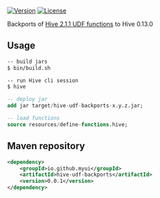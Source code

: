 [![Version](http://img.shields.io/:version-0.0.1-read.svg)](https://oss.sonatype.org/content/repositories/releases/io/github/myui/hive-udf-backports/) [![License](http://img.shields.io/:license-Apache_v2-blue.svg)](https://github.com/apache/incubator-hivemall/blob/master/LICENSE)

Backports of [Hive 2.1.1 UDF functions](https://cwiki.apache.org/confluence/display/Hive/LanguageManual+UDF) to Hive 0.13.0

## Usage

```sh
-- build jars
$ bin/build.sh

-- run Hive cli session
$ hive
```

```sql
-- deploy jar
add jar target/hive-udf-backports-x.y.z.jar;

-- load functions
source resources/define-functions.hive;
```

## Maven repository

```xml
<dependency>
    <groupId>io.github.myui</groupId>
    <artifactId>hive-udf-backports</artifactId>
    <version>0.0.1</version>
</dependency>
```

